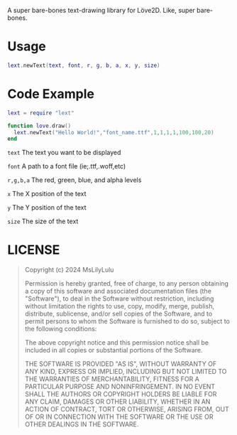 A super bare-bones text-drawing library for Löve2D.
Like, super bare-bones.

# Usage
```lua
lext.newText(text, font, r, g, b, a, x, y, size)
```

# Code Example

```lua
lext = require "lext"

function love.draw()
  lext.newText("Hello World!","font_name.ttf",1,1,1,1,100,100,20)
end
```

```text```  The text you want to be displayed

```font```  A path to a font file (ie;.ttf,.woff,etc)

```r,g,b,a```  The red, green, blue, and alpha levels

```x```  The X position of the text

```y```  The Y position of the text

```size```  The size of the text

# LICENSE

>Copyright (c) 2024 MsLilyLulu
>
>Permission is hereby granted, free of charge, to any person obtaining a copy
>of this software and associated documentation files (the "Software"), to deal
>in the Software without restriction, including without limitation the rights
>to use, copy, modify, merge, publish, distribute, sublicense, and/or sell
>copies of the Software, and to permit persons to whom the Software is
>furnished to do so, subject to the following conditions:
>
>The above copyright notice and this permission notice shall be included in all
>copies or substantial portions of the Software.
>
>THE SOFTWARE IS PROVIDED "AS IS", WITHOUT WARRANTY OF ANY KIND, EXPRESS OR
>IMPLIED, INCLUDING BUT NOT LIMITED TO THE WARRANTIES OF MERCHANTABILITY,
>FITNESS FOR A PARTICULAR PURPOSE AND NONINFRINGEMENT. IN NO EVENT SHALL THE
>AUTHORS OR COPYRIGHT HOLDERS BE LIABLE FOR ANY CLAIM, DAMAGES OR OTHER
>LIABILITY, WHETHER IN AN ACTION OF CONTRACT, TORT OR OTHERWISE, ARISING FROM,
>OUT OF OR IN CONNECTION WITH THE SOFTWARE OR THE USE OR OTHER DEALINGS IN THE
>SOFTWARE.
